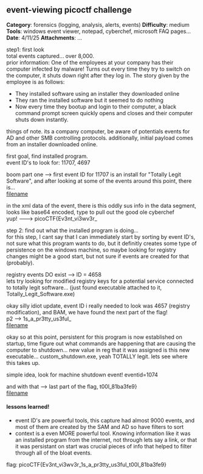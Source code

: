 ## event-viewing picoctf challenge ##
**Category**: forensics (logging, analysis, alerts, events)
**Difficulty**: medium
**Tools**: windows event viewer, notepad, cyberchef, microsoft FAQ pages... 
**Date**: 4/11/25
**Attachments**: ...

step1: first look <br>
total events captured... over 8,000. <br>
prior information: One of the employees at your company has their computer infected by malware! Turns out every time they try to switch on the computer, it shuts down right after they log in. The story given by the employee is as follows:
- They installed software using an installer they downloaded online
- They ran the installed software but it seemed to do nothing
- Now every time they bootup and login to their computer, a black command prompt screen quickly opens and closes and their computer shuts down instantly.

things of note. its a company computer, be aware of potentials events for AD and other SMB controlling protocols. additionally, initial payload comes from an installer downloaded online. <br>

first goal, find installed program.<br>
event ID's to look for: 11707, 4697    <br>

boom part one --> first event ID for 11707 is an install for "Totally Legit Software", and after looking at some of the events around this point, there is...<br>
[filename](picoeventchall1.png)

in the xml data of the event, there is this oddly sus info in the data segment, looks like base64 encoded, type to pull out the good ole cyberchef<br>
yup! ---> picoCTF{Ev3nt_vi3wv3r_ <br>

step 2: find out what the installed program is doing... <br>
for this step, I cant say that I can immediately start by sorting by event ID's, not sure what this program wants to do, but it definitly creates some type of persistence on the windows machine, so maybe looking for registry changes might be a good start, but not sure if events are created for that (probably).<br>

registry events DO exist --> ID = 4658 <br>
lets try looking for modified registry keys for a potential service connected to totally legit software...  (just found executable attached to it, Totally_Legit_Software.exe)

okay silly idiot update, event ID i really needed to look was 4657 (registry modification), and BAM, we have found the next part of the flag!<br>
p2 --> 1s_a_pr3tty_us3ful_<br>
[filename](picoeventchall2.png)

okay so at this point, persistent for this program is now established on startup, time figure out what commands are happening that are causing the computer to shutdown...
new value in reg that it was assigned is this new executable... custom_shutdown.exe, yeah TOTALLY legit. lets see where this takes up. <br>

simple idea, look for machine shutdown event!   eventid=1074 <br>

and with that --> last part of the flag, t00l_81ba3fe9} <br>
[filename](picoeventchall3.png)


#### lessons learned! ####
- event ID's are powerful tools, this capture had almost 9000 events, and most of them are created by the SAM and AD so have filters to sort 
- context is a even MORE powerful tool. Knowing information like it was an installed program from the internet, not through lets say a link, or that it was persistant on start was crucial pieces of info that helped to filter through all of the bloat events.

flag: picoCTF{Ev3nt_vi3wv3r_1s_a_pr3tty_us3ful_t00l_81ba3fe9}